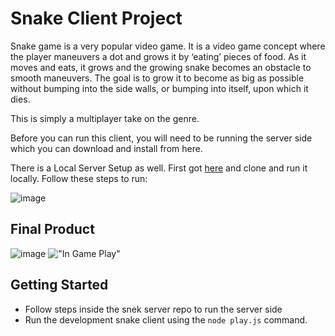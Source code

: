 # Snake Client Project

Snake game is a very popular video game. It is a video game concept where the player maneuvers a dot and grows it by ‘eating’ pieces of food. As it moves and eats, it grows and the growing snake becomes an obstacle to smooth maneuvers. The goal is to grow it to become as big as possible without bumping into the side walls, or bumping into itself, upon which it dies.

This is simply a multiplayer take on the genre.

Before you can run this client, you will need to be running the server side which you can download and install from here.

There is a Local Server Setup as well. First got [here](https://github.com/lighthouse-labs/snek-multiplayer) and clone and run it locally. Follow these steps to run:

![image](https://user-images.githubusercontent.com/72511857/130341012-4ed40a8b-f934-4418-ad4d-49ed51aa4340.png)



## Final Product
![image](https://user-images.githubusercontent.com/72511857/130341029-531be448-d82c-4d6e-b2e1-a8b5fcad20b2.png)
!["In Game Play"](#)

## Getting Started

- Follow steps inside the snek server repo to run the server side
- Run the development snake client using the `node play.js` command.

